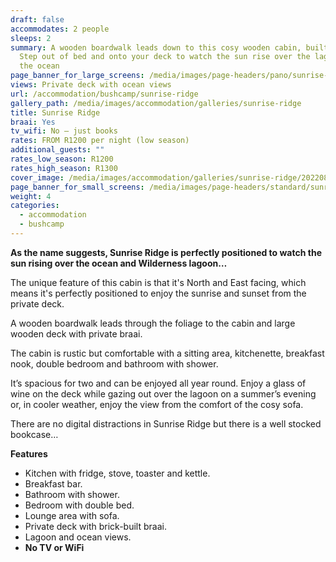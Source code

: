 ```yaml
---
draft: false
accommodates: 2 people
sleeps: 2
summary: A wooden boardwalk leads down to this cosy wooden cabin, built for two.
  Step out of bed and onto your deck to watch the sun rise over the lagoon and
  the ocean
page_banner_for_large_screens: /media/images/page-headers/pano/sunrise-ridge.jpg
views: Private deck with ocean views
url: /accommodation/bushcamp/sunrise-ridge
gallery_path: /media/images/accommodation/galleries/sunrise-ridge
title: Sunrise Ridge
braai: Yes
tv_wifi: No – just books
rates: FROM R1200 per night (low season)
additional_guests: ""
rates_low_season: R1200
rates_high_season: R1300
cover_image: /media/images/accommodation/galleries/sunrise-ridge/20220816_153145.jpg
page_banner_for_small_screens: /media/images/page-headers/standard/sunrise-ridge.jpg
weight: 4
categories:
  - accommodation
  - bushcamp
---
```

**As the name suggests, Sunrise Ridge is perfectly positioned to watch the sun rising over the ocean and Wilderness lagoon…**

The unique feature of this cabin is that it's North and East facing, which means it's perfectly positioned to enjoy the sunrise and sunset from the private deck.

A wooden boardwalk leads through the foliage to the cabin and large wooden deck with private braai. 

The cabin is rustic but comfortable with a sitting area, kitchenette, breakfast nook, double bedroom and bathroom with shower.  

It’s spacious for two and can be enjoyed all year round. Enjoy a glass of wine on the deck while gazing out over the lagoon on a summer’s evening or, in cooler weather, enjoy the view from the comfort of the cosy sofa.

There are no digital distractions in Sunrise Ridge but there is a well stocked bookcase…

**Features**

* Kitchen with fridge, stove, toaster and kettle.
* Breakfast bar.
* Bathroom with shower.
* Bedroom with double bed.
* Lounge area with sofa.
* Private deck with brick-built braai.
* Lagoon and ocean views.
* **No TV or WiFi**